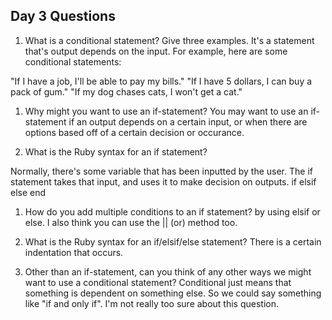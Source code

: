 ## Day 3 Questions

1. What is a conditional statement? Give three examples.
It's a statement that's output depends on the input.
For example, here are some conditional statements:

"If I have a job, I'll be able to pay my bills."
"If I have 5 dollars, I can buy a pack of gum."
"If my dog chases cats, I won't get a cat."


1. Why might you want to use an if-statement?
You may want to use an if-statement if an output depends on a certain input, or when there are options based off of a certain decision or occurance.

1. What is the Ruby syntax for an if statement?

Normally, there's some variable that has been inputted by the user. The if statement takes that input, and uses it to make decision on outputs.
if
elsif
else
end

1. How do you add multiple conditions to an if statement?
by using elsif or else. I also think you can use the || (or) method too.

1. What is the Ruby syntax for an if/elsif/else statement?
There is a certain indentation that occurs.

1. Other than an if-statement, can you think of any other ways we might want to use a conditional statement?
Conditional just means that something is dependent on something else. So we could say something like "if and only if". I'm not really too sure about this question. 
